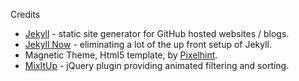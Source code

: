 Credits

- [Jekyll](https://github.com/jekyll/jekyll) - static site generator for GitHub hosted websites / blogs. 
- [Jekyll Now](https://github.com/barryclarck/jekyll-now) - eliminating a lot of the up front setup of Jekyll. 
- Magnetic Theme, Html5 template, by [Pixelhint](Pixelhint.com).
- [MixItUp](https://github.com/patrickkunka/mixitup) - jQuery plugin providing animated filtering and sorting.

